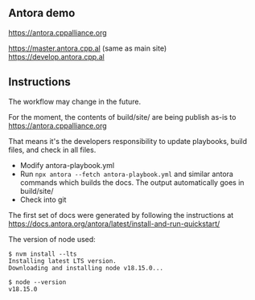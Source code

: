 
## Antora demo  

https://antora.cppalliance.org  

https://master.antora.cpp.al (same as main site)  
https://develop.antora.cpp.al  

## Instructions  

The workflow may change in the future.

For the moment, the contents of build/site/ are being publish as-is to https://antora.cppalliance.org  

That means it's the developers responsibility to update playbooks, build files, and check in all files.  

- Modify antora-playbook.yml
- Run `npx antora --fetch antora-playbook.yml` and similar antora commands which builds the docs. The output automatically goes in build/site/
- Check into git  

The first set of docs were generated by following the instructions at https://docs.antora.org/antora/latest/install-and-run-quickstart/  

The version of node used:  

```
$ nvm install --lts
Installing latest LTS version.
Downloading and installing node v18.15.0...

$ node --version
v18.15.0
```

